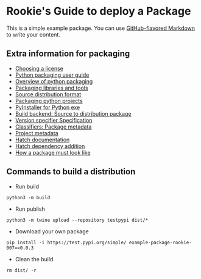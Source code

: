 # Rookie's Guide to deploy a Package

This is a simple example package. You can use
[GitHub-flavored Markdown](https://guides.github.com/features/mastering-markdown/)
to write your content.

## Extra information for packaging
- [Choosing a license](https://choosealicense.com/)
- [Python packaging user guide](https://packaging.python.org/en/latest/)
- [Overview of python packaging](https://packaging.python.org/en/latest/overview/)
- [Packaging libraries and tools](https://packaging.python.org/en/latest/overview/#packaging-python-libraries-and-tools)
- [Source distribution format](https://packaging.python.org/en/latest/specifications/source-distribution-format/#source-distribution-format)
- [Packaging python projects](https://packaging.python.org/en/latest/tutorials/packaging-projects/)
- [PyInstaller for Python exe](https://pyinstaller.org/en/stable/)
- [Build backend: Source to distribution package](https://packaging.python.org/en/latest/tutorials/packaging-projects/#choosing-a-build-backend)
- [Version specifier Specification](https://packaging.python.org/en/latest/specifications/version-specifiers/#version-specifiers)
- [Classifiers: Package metadata](https://pypi.org/classifiers/)
- [Project metadata](https://packaging.python.org/en/latest/specifications/declaring-project-metadata/#declaring-project-metadata)
- [Hatch documentation](https://hatch.pypa.io/latest/publish/)
- [Hatch dependency addition](https://hatch.pypa.io/latest/config/dependency/)
- [How a package must look like](https://pypi.org/project/pygame/)


## Commands to build a distribution
- Run build
```shell
python3 -m build
```
- Run publish
```shell
python3 -m twine upload --repository testpypi dist/*
```
- Download your own package
```shell
pip install -i https://test.pypi.org/simple/ example-package-rookie-007==0.0.3
```
- Clean the build
```shell
rm dist/ -r
```